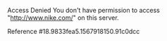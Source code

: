 Access Denied You don't have permission to access "http://www.nike.com/" on this server.

Reference #18.9833fea5.1567918150.91c0dcc